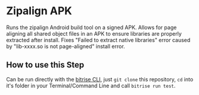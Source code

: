 # Zipalign APK

Runs the zipalign Android build tool on a signed APK. Allows for page aligning all shared object files in an APK to ensure libraries are properly extracted after install. Fixes "Failed to extract native libraries" error caused by "lib-xxxx.so is not page-aligned" install error.


## How to use this Step

Can be run directly with the [bitrise CLI](https://github.com/bitrise-io/bitrise),
just `git clone` this repository, `cd` into it's folder in your Terminal/Command Line
and call `bitrise run test`.